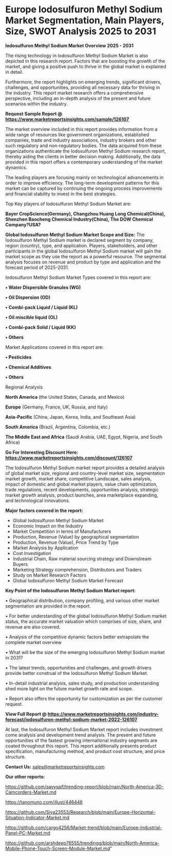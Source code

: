 # Europe Iodosulfuron Methyl Sodium Market Segmentation, Main Players, Size, SWOT Analysis 2025 to 2031

<Strong> Iodosulfuron Methyl Sodium Market Overview 2025 - 2031</strong>

The rising technology in Iodosulfuron Methyl Sodium Market is also depicted in this research report. Factors that are boosting the growth of the market, and giving a positive push to thrive in the global market is explained in detail.

Furthermore, the report highlights on emerging trends, significant drivers, challenges, and opportunities, providing all necessary data for thriving in the industry. This report market research offers a comprehensive perspective, including an in-depth analysis of the present and future scenarios within the industry.

<strong>Request Sample Report @ <a href=https://www.marketreportsinsights.com/sample/126107>https://www.marketreportsinsights.com/sample/126107</a></strong>

The market overview included in this report provides information from a wide range of resources like government organizations, established companies, trade and industry associations, industry brokers and other such regulatory and non-regulatory bodies. The data acquired from these organizations authenticate the Iodosulfuron Methyl Sodium research report, thereby aiding the clients in better decision making. Additionally, the data provided in this report offers a contemporary understanding of the market dynamics.

The leading players are focusing mainly on technological advancements in order to improve efficiency. The long-term development patterns for this market can be captured by continuing the ongoing process improvements and financial stability to invest in the best strategies.

Top Key players of Iodosulfuron Methyl Sodium Market are:

<strong>Bayer CropScience(Germany), Changzhou Huang Long Chemical(China), Shenzhen Baocheng Chemical Industry(China), The DOW Chemical Company?USA?</strong>

<strong><b>Global Iodosulfuron Methyl Sodium Market Scope and Size:</b></strong>
The Iodosulfuron Methyl Sodium market is declared segment by company, region (country), type, and application. Players, stakeholders, and other participants in the global Iodosulfuron Methyl Sodium market will gain the market scope as they use the report as a powerful resource. The segmental analysis focuses on revenue and product by type and application and the forecast period of 2025-2031.

Iodosulfuron Methyl Sodium Market Types covered in this report are:

<strong>• Water Dispersible Granules (WG)

• Oil Dispersion (OD)

• Combi-pack Liquid / Liquid (KL)

• Oil miscible liquid (OL)

• Combi-pack Solid / Liquid (KK)

• Others</strong>

Market Applications covered in this report are:

<strong>• Pesticides

• Chemical Additives

• Others</strong> 

Regional Analysis

<strong>North America</strong> (the United States, Canada, and Mexico)

<strong>Europe</strong> (Germany, France, UK, Russia, and Italy)

<strong>Asia-Pacific</strong> (China, Japan, Korea, India, and Southeast Asia)

<strong>South America</strong> (Brazil, Argentina, Colombia, etc.)

<strong>The Middle East and Africa</strong> (Saudi Arabia, UAE, Egypt, Nigeria, and South Africa)

<strong>Go For Interesting Discount Here: <a href=https://www.marketreportsinsights.com/discount/126107>https://www.marketreportsinsights.com/discount/126107</a></strong>

The Iodosulfuron Methyl Sodium market report provides a detailed analysis of global market size, regional and country-level market size, segmentation market growth, market share, competitive Landscape, sales analysis, impact of domestic and global market players, value chain optimization, trade regulations, recent developments, opportunities analysis, strategic market growth analysis, product launches, area marketplace expanding, and technological innovations.

<strong><b>Major factors covered in the report:</b></strong>
<ul>
  <li>Global Iodosulfuron Methyl Sodium Market </li>
  <li>Economic Impact on the Industry</li>
  <li>Market Competition in terms of Manufacturers</li>
  <li>Production, Revenue (Value) by geographical segmentation</li>
  <li>Production, Revenue (Value), Price Trend by Type</li>
  <li>Market Analysis by Application</li>
  <li>Cost Investigation</li>
  <li>Industrial Chain, Raw material sourcing strategy and Downstream Buyers</li>
  <li>Marketing Strategy comprehension, Distributors and Traders</li>
  <li>Study on Market Research Factors</li>
  <li>Global Iodosulfuron Methyl Sodium Market Forecast</li>
</ul>

<strong><b>Key Point of the Iodosulfuron Methyl Sodium Market report:</b></strong>

• Geographical distribution, company profiling, and various other market segmentation are provided in the report.

• For better understanding of the global Iodosulfuron Methyl Sodium market status, the accurate market valuation which comprises of size, share, and revenue are also covered.

• Analysis of the competitive dynamic factors better extrapolate the complete market overview

• What will be the size of the emerging Iodosulfuron Methyl Sodium market in 2031?

• The latest trends, opportunities and challenges, and growth drivers provide better construal of the Iodosulfuron Methyl Sodium Market.

• In-detail industrial analysis, sales study, and production understanding shed more light on the future market growth rate and scope.

• Report also offers the opportunity for customization as per the customer request.

<strong><b>View Full Report @ <a href=https://www.marketreportsinsights.com/industry-forecast/iodosulfuron-methyl-sodium-market-2022-126107>https://www.marketreportsinsights.com/industry-forecast/iodosulfuron-methyl-sodium-market-2022-126107</a></b></strong>


At last, the Iodosulfuron Methyl Sodium Market report includes investment come analysis and development trend analysis. The present and future opportunities of the fastest growing international industry segments are coated throughout this report. This report additionally presents product specification, manufacturing method, and product cost structure, and price structure.

<strong>Contact Us:</strong>
sales@marketreportsinsights.com

<strong>Our other reports:</strong>

<a href=https://github.com/sayysaif/trending-report/blob/main/North-America-3D-Camcorders-Market.md>https://github.com/sayysaif/trending-report/blob/main/North-America-3D-Camcorders-Market.md</a>

<a href=https://tanomuno.com/illust/446446>https://tanomuno.com/illust/446446</a>

<a href=https://github.com/Siya23553/Research/blob/main/Europe-Horizontal-Situation-Indicator-Market.md>https://github.com/Siya23553/Research/blob/main/Europe-Horizontal-Situation-Indicator-Market.md</a>

<a href=https://github.com/cargo4256/Market-trend/blob/main/Europe-Industrial-Panel-PC-Market.md>https://github.com/cargo4256/Market-trend/blob/main/Europe-Industrial-Panel-PC-Market.md</a>

<a href=https://github.com/arshdeep76555/trendingg/blob/main/North-America-Mobile-Phone-Touch-Screen-Module-Market.md>https://github.com/arshdeep76555/trendingg/blob/main/North-America-Mobile-Phone-Touch-Screen-Module-Market.md</a>"
